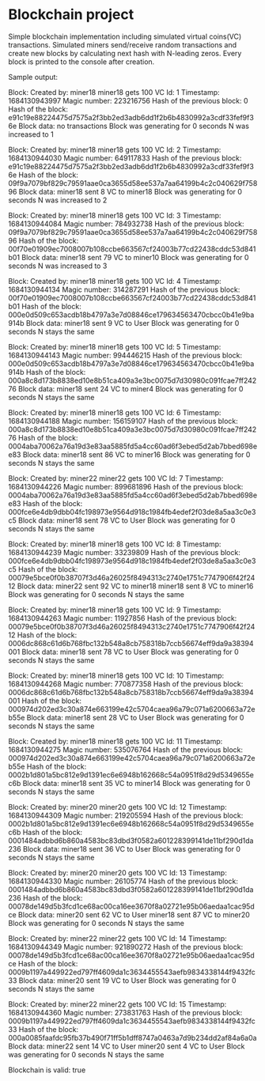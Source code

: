 # Blockchain project
Simple blockchain implementation including simulated virtual coins(VC) transactions.
Simulated miners send/receive random transactions and create new blocks by calculating next hash with N-leading zeros.
Every block is printed to the console after creation.

Sample output:

Block:
Created by: miner18
miner18 gets 100 VC
Id: 1
Timestamp: 1684130943997
Magic number: 223216756
Hash of the previous block:
0
Hash of the block:
e91c19e88224475d7575a2f3bb2ed3adb6dd1f2b6b4830992a3cdf33fef9f36e
Block data: no transactions
Block was generating for 0 seconds
N was increased to 1

Block:
Created by: miner18
miner18 gets 100 VC
Id: 2
Timestamp: 1684130944030
Magic number: 649117833
Hash of the previous block:
e91c19e88224475d7575a2f3bb2ed3adb6dd1f2b6b4830992a3cdf33fef9f36e
Hash of the block:
09f9a7079bf829c79591aae0ca3655d58ee537a7aa64199b4c2c040629f75896
Block data:
miner18 sent 8 VC to miner18
Block was generating for 0 seconds
N was increased to 2

Block:
Created by: miner18
miner18 gets 100 VC
Id: 3
Timestamp: 1684130944084
Magic number: 784932738
Hash of the previous block:
09f9a7079bf829c79591aae0ca3655d58ee537a7aa64199b4c2c040629f75896
Hash of the block:
00f70e01909ec7008007b108ccbe663567cf24003b77cd22438cddc53d841b01
Block data:
miner18 sent 79 VC to miner10
Block was generating for 0 seconds
N was increased to 3

Block:
Created by: miner18
miner18 gets 100 VC
Id: 4
Timestamp: 1684130944134
Magic number: 314287291
Hash of the previous block:
00f70e01909ec7008007b108ccbe663567cf24003b77cd22438cddc53d841b01
Hash of the block:
000e0d509c653acdb18b4797a3e7d08846ce179634563470cbcc0b41e9ba914b
Block data:
miner18 sent 9 VC to User
Block was generating for 0 seconds
N stays the same

Block:
Created by: miner18
miner18 gets 100 VC
Id: 5
Timestamp: 1684130944143
Magic number: 994446215
Hash of the previous block:
000e0d509c653acdb18b4797a3e7d08846ce179634563470cbcc0b41e9ba914b
Hash of the block:
000a8c8d173b8838ed10e8b51ca409a3e3bc0075d7d30980c091fcae7ff24276
Block data:
miner18 sent 24 VC to miner4
Block was generating for 0 seconds
N stays the same

Block:
Created by: miner18
miner18 gets 100 VC
Id: 6
Timestamp: 1684130944188
Magic number: 156159107
Hash of the previous block:
000a8c8d173b8838ed10e8b51ca409a3e3bc0075d7d30980c091fcae7ff24276
Hash of the block:
0004aba70062a76a19d3e83aa5885fd5a4cc60ad6f3ebed5d2ab7bbed698ee83
Block data:
miner18 sent 86 VC to miner16
Block was generating for 0 seconds
N stays the same

Block:
Created by: miner22
miner22 gets 100 VC
Id: 7
Timestamp: 1684130944226
Magic number: 899681896
Hash of the previous block:
0004aba70062a76a19d3e83aa5885fd5a4cc60ad6f3ebed5d2ab7bbed698ee83
Hash of the block:
000fce6e4db9dbb04fc198973e9564d918c1984fb4edef2f03de8a5aa3c0e3c5
Block data:
miner18 sent 78 VC to User
Block was generating for 0 seconds
N stays the same

Block:
Created by: miner18
miner18 gets 100 VC
Id: 8
Timestamp: 1684130944239
Magic number: 33239809
Hash of the previous block:
000fce6e4db9dbb04fc198973e9564d918c1984fb4edef2f03de8a5aa3c0e3c5
Hash of the block:
00079e5bce0f0b38707f3d46a26025f8494313c2740e1751c7747906f42f2412
Block data:
miner22 sent 92 VC to miner18
miner18 sent 8 VC to miner16
Block was generating for 0 seconds
N stays the same

Block:
Created by: miner18
miner18 gets 100 VC
Id: 9
Timestamp: 1684130944263
Magic number: 11927856
Hash of the previous block:
00079e5bce0f0b38707f3d46a26025f8494313c2740e1751c7747906f42f2412
Hash of the block:
0006dc868c61d6b768fbc132b548a8cb758318b7ccb56674eff9da9a38394001
Block data:
miner18 sent 78 VC to User
Block was generating for 0 seconds
N stays the same

Block:
Created by: miner18
miner18 gets 100 VC
Id: 10
Timestamp: 1684130944268
Magic number: 770877358
Hash of the previous block:
0006dc868c61d6b768fbc132b548a8cb758318b7ccb56674eff9da9a38394001
Hash of the block:
000974d202ed3c30a874e663199e42c5704caea96a79c071a6200663a72eb55e
Block data:
miner18 sent 28 VC to User
Block was generating for 0 seconds
N stays the same

Block:
Created by: miner18
miner18 gets 100 VC
Id: 11
Timestamp: 1684130944275
Magic number: 535076764
Hash of the previous block:
000974d202ed3c30a874e663199e42c5704caea96a79c071a6200663a72eb55e
Hash of the block:
0002b1d801a5bc812e9d1391ec6e6948b162668c54a0951f8d29d5349655ec6b
Block data:
miner18 sent 35 VC to miner14
Block was generating for 0 seconds
N stays the same

Block:
Created by: miner20
miner20 gets 100 VC
Id: 12
Timestamp: 1684130944309
Magic number: 219205594
Hash of the previous block:
0002b1d801a5bc812e9d1391ec6e6948b162668c54a0951f8d29d5349655ec6b
Hash of the block:
0001484adbbd6b860a4583bc83dbd3f0582a601228399141de11bf290d1da236
Block data:
miner18 sent 36 VC to User
Block was generating for 0 seconds
N stays the same

Block:
Created by: miner20
miner20 gets 100 VC
Id: 13
Timestamp: 1684130944330
Magic number: 26105774
Hash of the previous block:
0001484adbbd6b860a4583bc83dbd3f0582a601228399141de11bf290d1da236
Hash of the block:
00078de149d5b3fcd1ce68ac00ca16ee3670f8a02721e95b06aedaa1cac95dce
Block data:
miner20 sent 62 VC to User
miner18 sent 87 VC to miner20
Block was generating for 0 seconds
N stays the same

Block:
Created by: miner22
miner22 gets 100 VC
Id: 14
Timestamp: 1684130944349
Magic number: 921890272
Hash of the previous block:
00078de149d5b3fcd1ce68ac00ca16ee3670f8a02721e95b06aedaa1cac95dce
Hash of the block:
0009b1197a449922ed797ff4609da1c3634455543aefb9834338144f9432fc33
Block data:
miner20 sent 19 VC to User
Block was generating for 0 seconds
N stays the same

Block:
Created by: miner22
miner22 gets 100 VC
Id: 15
Timestamp: 1684130944360
Magic number: 273831763
Hash of the previous block:
0009b1197a449922ed797ff4609da1c3634455543aefb9834338144f9432fc33
Hash of the block:
000a0085faafdc95fb37b490f71ff5b1dff8747a0463a7d9b234dd2af84a6a0a
Block data:
miner22 sent 14 VC to User
miner20 sent 4 VC to User
Block was generating for 0 seconds
N stays the same


Blockchain is valid: true
